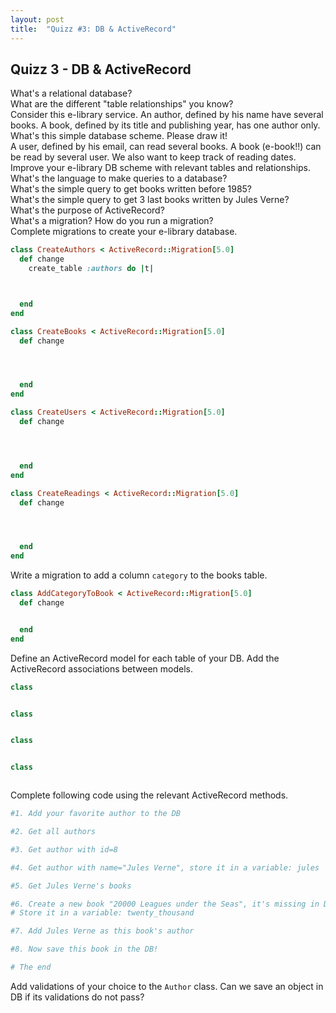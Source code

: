 ```yaml
---
layout: post
title:  "Quizz #3: DB & ActiveRecord"
---
```


<h2>Quizz 3 - DB & ActiveRecord</h2>

<div class="question">
  What's a relational database?
</div>

<div class="answer big"></div>

<div class="question">
  What are the different "table relationships" you know?
</div>

<div class="answer big"></div>


<div class="question">
  Consider this e-library service. An author, defined by his name have several books. A book, defined by its title and publishing year, has one author only. What's this simple database scheme. Please draw it!
</div>

<div class="answer big">

</div>



<div class="question">
  A user, defined by his email, can read several books. A book (e-book!!) can be read by several user. We also want to keep track of reading dates. Improve your e-library DB scheme with relevant tables and relationships.
</div>

<div class="answer big">

</div>

<div class="question">
  What's the language to make queries to a database?
</div>

<div class="answer"></div>

<div class="question">
  What's the simple query to get books written before 1985?
</div>

<div class="answer">

</div>

<div class="question">
  What's the simple query to get 3 last books written by Jules Verne?
</div>

<div class="answer"></div>


<div style="page-break-after:always;"></div>

<div class="question">
  What's the purpose of ActiveRecord?
</div>

<div class="answer">

</div>

<div class="question">
  What's a migration? How do you run a migration?
</div>

<div class="answer">

</div>

<div class="question">
  Complete migrations to create your e-library database.
</div>

```ruby
class CreateAuthors < ActiveRecord::Migration[5.0]
  def change
    create_table :authors do |t|



  end
end
```

```ruby
class CreateBooks < ActiveRecord::Migration[5.0]
  def change




  end
end
```

```ruby
class CreateUsers < ActiveRecord::Migration[5.0]
  def change




  end
end
```

```ruby
class CreateReadings < ActiveRecord::Migration[5.0]
  def change




  end
end
```

<div class="question">
  Write a migration to add a column <code>category</code> to the books table.
</div>

```ruby
class AddCategoryToBook < ActiveRecord::Migration[5.0]
  def change


  end
end
```

<div style="page-break-after:always;"></div>

<div class="question">
  Define an ActiveRecord model for each table of your DB.
  Add the ActiveRecord associations between models.
</div>

```ruby
class



```

```ruby
class



```

```ruby
class



```

```ruby
class



```


<div class="question">
  Complete following code using the relevant ActiveRecord methods.
</div>

```ruby
#1. Add your favorite author to the DB

#2. Get all authors

#3. Get author with id=8

#4. Get author with name="Jules Verne", store it in a variable: jules

#5. Get Jules Verne's books

#6. Create a new book "20000 Leagues under the Seas", it's missing in DB.
# Store it in a variable: twenty_thousand

#7. Add Jules Verne as this book's author

#8. Now save this book in the DB!

# The end
```

<div class="question">
  Add validations of your choice to the <code>Author</code> class. Can we save an object in DB if its validations do not pass?
</div>

<div class="answer big">

</div>
